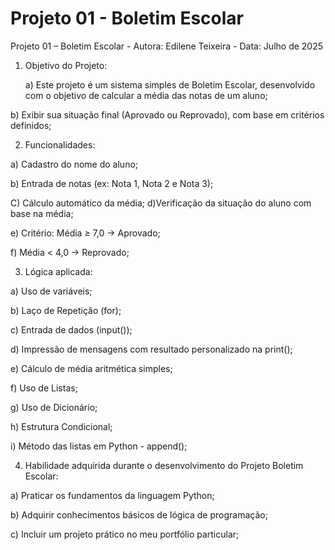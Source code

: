 # Projeto 01 - Boletim Escolar
Projeto 01 – Boletim Escolar -   Autora: Edilene Teixeira - Data: Julho de 2025 

1) Objetivo do Projeto: 

   a) Este projeto é um sistema simples de Boletim Escolar, desenvolvido com o objetivo de calcular a média das notas de um aluno;

  b) Exibir sua situação final (Aprovado ou Reprovado), com base em critérios definidos;


2) Funcionalidades:

a) Cadastro do nome do aluno;

b) Entrada de notas (ex: Nota 1, Nota 2 e Nota 3);

C) Cálculo automático da média; 
d)Verificação da situação do aluno com base na média; 

e) Critério: Média ≥ 7,0 → Aprovado;

f) Média < 4,0 → Reprovado;

3) Lógica aplicada:

a) Uso de variáveis;

b) Laço de Repetição (for);

c) Entrada de dados (input());

d) Impressão de mensagens com resultado personalizado na print();

e) Cálculo de média aritmética simples;

f) Uso de Listas;

g) Uso de Dicionário;

h) Estrutura Condicional;

i) Método das listas em Python - append();


4) Habilidade adquirida durante o desenvolvimento do Projeto Boletim Escolar:

a) Praticar os fundamentos da linguagem Python;

b) Adquirir conhecimentos básicos de lógica de programação; 

c) Incluir um projeto prático no meu portfólio particular;

